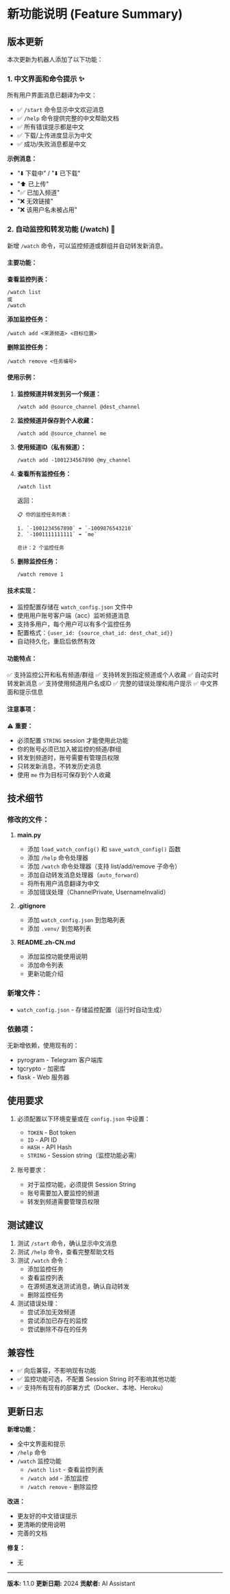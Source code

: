 # 新功能说明 (Feature Summary)

## 版本更新

本次更新为机器人添加了以下功能：

### 1. 中文界面和命令提示 ✨

所有用户界面消息已翻译为中文：

- ✅ `/start` 命令显示中文欢迎消息
- ✅ `/help` 命令提供完整的中文帮助文档
- ✅ 所有错误提示都是中文
- ✅ 下载/上传进度显示为中文
- ✅ 成功/失败消息都是中文

**示例消息：**
- "⬇️ 下载中" / "⬇️ 已下载"
- "⬆️ 已上传"
- "✅ 已加入频道"
- "❌ 无效链接"
- "❌ 该用户名未被占用"

### 2. 自动监控和转发功能 (/watch) 🎯

新增 `/watch` 命令，可以监控频道或群组并自动转发新消息。

#### 主要功能：

**查看监控列表：**
```
/watch list
或
/watch
```

**添加监控任务：**
```
/watch add <来源频道> <目标位置>
```

**删除监控任务：**
```
/watch remove <任务编号>
```

#### 使用示例：

1. **监控频道并转发到另一个频道：**
   ```
   /watch add @source_channel @dest_channel
   ```

2. **监控频道并保存到个人收藏：**
   ```
   /watch add @source_channel me
   ```

3. **使用频道ID（私有频道）：**
   ```
   /watch add -1001234567890 @my_channel
   ```

4. **查看所有监控任务：**
   ```
   /watch list
   ```
   返回：
   ```
   📋 你的监控任务列表：
   
   1. `-1001234567890` ➡️ `-1009876543210`
   2. `-1001111111111` ➡️ `me`
   
   总计：2 个监控任务
   ```

5. **删除监控任务：**
   ```
   /watch remove 1
   ```

#### 技术实现：

- 监控配置存储在 `watch_config.json` 文件中
- 使用用户账号客户端（acc）监听频道消息
- 支持多用户，每个用户可以有多个监控任务
- 配置格式：`{user_id: {source_chat_id: dest_chat_id}}`
- 自动持久化，重启后依然有效

#### 功能特点：

✅ 支持监控公开和私有频道/群组
✅ 支持转发到指定频道或个人收藏
✅ 自动实时转发新消息
✅ 支持使用频道用户名或ID
✅ 完整的错误处理和用户提示
✅ 中文界面和提示信息

#### 注意事项：

⚠️ **重要：**
- 必须配置 `STRING` session 才能使用此功能
- 你的账号必须已加入被监控的频道/群组
- 转发到频道时，账号需要有管理员权限
- 只转发新消息，不转发历史消息
- 使用 `me` 作为目标可保存到个人收藏

## 技术细节

### 修改的文件：

1. **main.py**
   - 添加 `load_watch_config()` 和 `save_watch_config()` 函数
   - 添加 `/help` 命令处理器
   - 添加 `/watch` 命令处理器（支持 list/add/remove 子命令）
   - 添加自动转发消息处理器（`auto_forward`）
   - 将所有用户消息翻译为中文
   - 添加错误处理（ChannelPrivate, UsernameInvalid）

2. **.gitignore**
   - 添加 `watch_config.json` 到忽略列表
   - 添加 `.venv/` 到忽略列表

3. **README.zh-CN.md**
   - 添加监控功能使用说明
   - 添加命令列表
   - 更新功能介绍

### 新增文件：

- `watch_config.json` - 存储监控配置（运行时自动生成）

### 依赖项：

无新增依赖，使用现有的：
- pyrogram - Telegram 客户端库
- tgcrypto - 加密库
- flask - Web 服务器

## 使用要求

1. 必须配置以下环境变量或在 `config.json` 中设置：
   - `TOKEN` - Bot token
   - `ID` - API ID
   - `HASH` - API Hash
   - `STRING` - Session string（监控功能必需）

2. 账号要求：
   - 对于监控功能，必须提供 Session String
   - 账号需要加入要监控的频道
   - 转发到频道需要管理员权限

## 测试建议

1. 测试 `/start` 命令，确认显示中文消息
2. 测试 `/help` 命令，查看完整帮助文档
3. 测试 `/watch` 命令：
   - 添加监控任务
   - 查看监控列表
   - 在源频道发送测试消息，确认自动转发
   - 删除监控任务
4. 测试错误处理：
   - 尝试添加无效频道
   - 尝试添加已存在的监控
   - 尝试删除不存在的任务

## 兼容性

- ✅ 向后兼容，不影响现有功能
- ✅ 监控功能可选，不配置 Session String 时不影响其他功能
- ✅ 支持所有现有的部署方式（Docker、本地、Heroku）

## 更新日志

**新增功能：**
- 全中文界面和提示
- `/help` 命令
- `/watch` 监控功能
  - `/watch list` - 查看监控列表
  - `/watch add` - 添加监控
  - `/watch remove` - 删除监控

**改进：**
- 更友好的中文错误提示
- 更清晰的使用说明
- 完善的文档

**修复：**
- 无

---

**版本:** 1.1.0
**更新日期:** 2024
**贡献者:** AI Assistant
